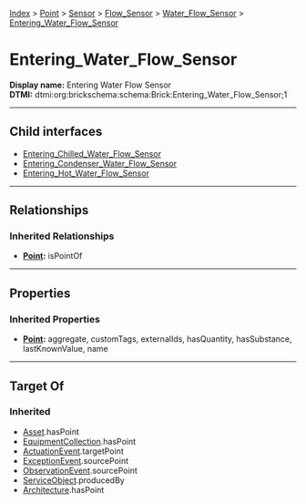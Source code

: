 [Index](../../../../../Index.md) > [Point](../../../../Point.md) > [Sensor](../../../Sensor.md) > [Flow_Sensor](../../Flow_Sensor.md) > [Water_Flow_Sensor](../Water_Flow_Sensor.md) > [Entering_Water_Flow_Sensor](#)
# Entering_Water_Flow_Sensor

**Display name:** Entering Water Flow Sensor<br />
**DTMI:** dtmi:org:brickschema:schema:Brick:Entering_Water_Flow_Sensor;1

---

## Child interfaces
* [Entering_Chilled_Water_Flow_Sensor](Entering_Chilled_Water_Flow_Sensor.md)
* [Entering_Condenser_Water_Flow_Sensor](Entering_Condenser_Water_Flow_Sensor.md)
* [Entering_Hot_Water_Flow_Sensor](../Hot_Water_Flow_Sensor/Entering_Hot_Water_Flow_Sensor.md)

---

## Relationships

### Inherited Relationships
* **[Point](../../../../Point.md):** isPointOf

---

## Properties

### Inherited Properties
* **[Point](../../../../Point.md):** aggregate, customTags, externalIds, hasQuantity, hasSubstance, lastKnownValue, name

---

## Target Of
### Inherited
* [Asset](../../../../../Asset/Asset.md).hasPoint
* [EquipmentCollection](../../../../../Collection/EquipmentCollection.md).hasPoint
* [ActuationEvent](../../../../../Event/PointEvent/ActuationEvent.md).targetPoint
* [ExceptionEvent](../../../../../Event/PointEvent/ExceptionEvent.md).sourcePoint
* [ObservationEvent](../../../../../Event/PointEvent/ObservationEvent.md).sourcePoint
* [ServiceObject](../../../../../Information/ServiceObject/ServiceObject.md).producedBy
* [Architecture](../../../../../Space/Architecture/Architecture.md).hasPoint
